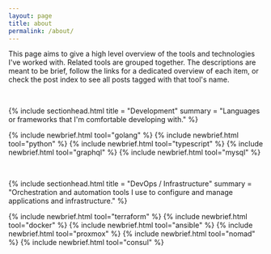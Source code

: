 ```yaml
---
layout: page
title: about
permalink: /about/
---
```


This page aims to give a high level overview of the tools and technologies I've worked with. Related tools are grouped together. The descriptions are meant to be brief, follow the links for a dedicated overview of each item, or check the post index to see all posts tagged with that tool's name.

<br/>

<!-- DEVELOPMENT -->
{% include sectionhead.html
  title = "Development"
  summary = "Languages or frameworks that I'm comfortable developing with."
%}

{% include newbrief.html tool="golang" %}
{% include newbrief.html tool="python" %}
{% include newbrief.html tool="typescript" %}
{% include newbrief.html tool="graphql" %}
{% include newbrief.html tool="mysql" %}

<br/>

<!-- DEVOPS -->

{% include sectionhead.html
  title = "DevOps / Infrastructure"
  summary = "Orchestration and automation tools I use to configure and manage applications and infrastructure."
%}

{% include newbrief.html tool="terraform" %}
{% include newbrief.html tool="docker" %}
{% include newbrief.html tool="ansible" %}
{% include newbrief.html tool="proxmox" %}
{% include newbrief.html tool="nomad" %}
{% include newbrief.html tool="consul" %}






